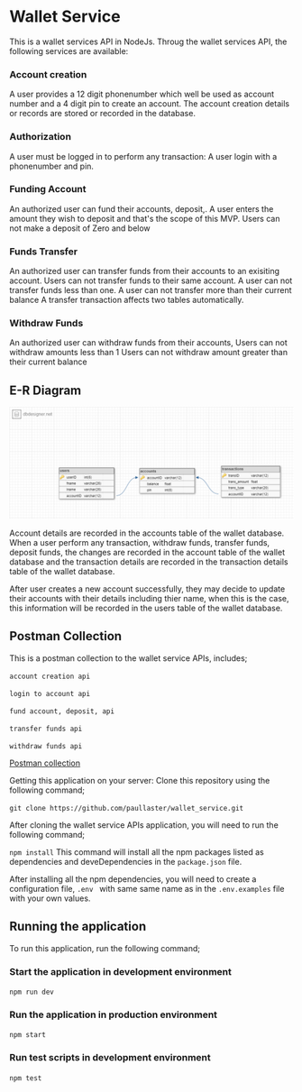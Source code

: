 # Wallet Service
This is a wallet services API in NodeJs.
Throug the wallet services API, the following services are available:

### Account creation
A user provides a 12 digit phonenumber which well be used as account number 
and a 4 digit pin to create an account. The account creation details or records
are stored or recorded in the database.

### Authorization
A user must be logged in to perform any transaction:
A user login with a phonenumber and pin.

### Funding Account
An authorized user can fund their accounts, deposit,.
A user enters the amount they wish to deposit and that's the scope of this MVP.
Users can not make a deposit of Zero and below

### Funds Transfer
An authorized user can transfer funds from their accounts to an exisiting account.
Users can not transfer funds to their same account.
A user can not transfer funds less than one.
A user can not transfer more than their current balance
A transfer transaction affects two tables automatically.

### Withdraw Funds
An authorized user can withdraw funds from their accounts,
Users can not withdraw amounts less than 1
Users can not withdraw amount greater than their current balance


## E-R Diagram
<img src="./public/assets/ERD.png">

Account details are recorded in the accounts table of the wallet database.
When a user perform any transaction, withdraw funds, transfer funds, deposit funds,
the changes are recorded in the account table of the wallet database and the transaction
details are recorded in the transaction details table of the wallet database.

After user creates a new account successfully, they may decide to update their accounts 
with their details including  thier name, when this is the case, this information will be 
recorded in the users table of the wallet database.


## Postman Collection
This is a postman collection to the wallet service APIs, includes;

`account creation api`

`login to account api`

`fund account, deposit, api`

`transfer funds api`

`withdraw funds api`


<a href="https://web.postman.co/workspace/My-Workspace~e801e857-de9e-4c42-8191-af1848cd4384/collection/12642333-f04f782e-4996-440c-8a50-bccd48eb4455?action=share&creator=12642333" target=_blank > Postman collection </a>


Getting this application on your server:
Clone this repository using the following command;

```git clone https://github.com/paullaster/wallet_service.git```

After cloning the wallet service APIs application, you will need to run the following command;

``` npm install ```
This command will install all the npm packages listed as dependencies and deveDependencies in the ```package.json``` file.

After installing all the npm dependencies, you will need to create a configuration file,
```.env ``` with same same name as in the  ```.env.examples``` file with your own values.

## Running the application
To run this application, run the following command;

### Start the application in development environment
`npm run dev`

### Run the application in production environment
`npm start`

### Run test scripts in development environment
`npm test`